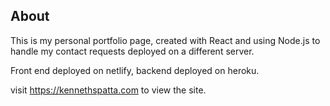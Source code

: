 ## About

This is my personal portfolio page, created with React and using Node.js to handle my contact requests deployed on a different server.

Front end deployed on netlify, backend deployed on heroku.

visit https://kennethspatta.com to view the site.
